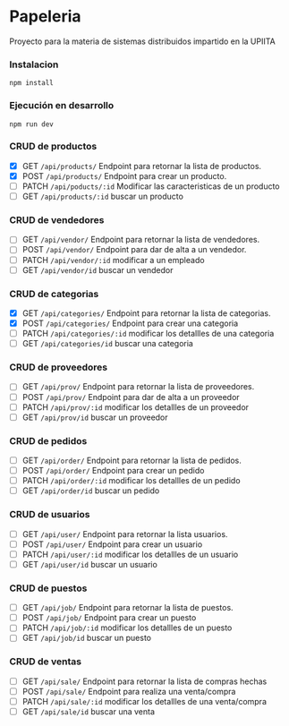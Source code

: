 # Papeleria
Proyecto para la materia de sistemas distribuidos impartido en la UPIITA

### Instalacion
```
npm install
```
### Ejecución en desarrollo
```
npm run dev
```

### CRUD de productos
- [X] GET `/api/products/` Endpoint para retornar la lista de productos.
- [X] POST `/api/products/` Endpoint para crear un producto.
- [ ] PATCH `/api/poducts/:id` Modificar las caracteristicas de un producto 
- [ ] GET `/api/products/:id` buscar un producto 

### CRUD de vendedores
- [ ] GET `/api/vendor/` Endpoint para retornar la lista de vendedores.
- [ ] POST `/api/vendor/` Endpoint para dar de alta a un vendedor.
- [ ] PATCH `/api/vendor/:id` modificar a un empleado
- [ ] GET `/api/vendor/id` buscar un vendedor

### CRUD de categorias
- [x] GET `/api/categories/` Endpoint para retornar la lista de categorias.
- [x] POST `/api/categories/` Endpoint para crear una categoria
- [ ] PATCH `/api/categories/:id` modificar los detallles de una categoria
- [ ] GET `/api/categories/id` buscar una categoria

### CRUD de proveedores
- [ ] GET `/api/prov/` Endpoint para retornar la lista de proveedores.
- [ ] POST `/api/prov/` Endpoint para dar de alta a un proveedor
- [ ] PATCH `/api/prov/:id` modificar los detallles de un proveedor
- [ ] GET `/api/prov/id` buscar un proveedor

### CRUD de pedidos
- [ ] GET `/api/order/` Endpoint para retornar la lista de pedidos.
- [ ] POST `/api/order/` Endpoint para crear un pedido
- [ ] PATCH `/api/order/:id` modificar los detallles de un pedido
- [ ] GET `/api/order/id` buscar un pedido

### CRUD de usuarios
- [ ] GET `/api/user/` Endpoint para retornar la lista usuarios.
- [ ] POST `/api/user/` Endpoint para crear un usuario
- [ ] PATCH `/api/user/:id` modificar los detallles de un usuario
- [ ] GET `/api/user/id` buscar un usuario

### CRUD de puestos
- [ ] GET `/api/job/` Endpoint para retornar la lista de puestos.
- [ ] POST `/api/job/` Endpoint para crear un puesto
- [ ] PATCH `/api/job/:id` modificar los detallles de un puesto
- [ ] GET `/api/job/id` buscar un puesto

### CRUD de ventas
- [ ] GET `/api/sale/` Endpoint para retornar la lista de compras hechas
- [ ] POST `/api/sale/` Endpoint para realiza una venta/compra
- [ ] PATCH `/api/sale/:id` modificar los detallles de una venta/compra
- [ ] GET `/api/sale/id` buscar una venta